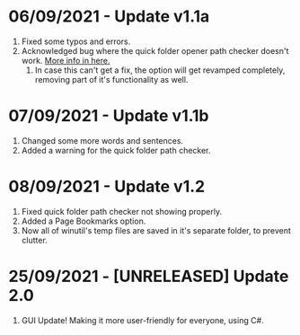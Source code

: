 # 06/09/2021 - Update v1.1a

1. Fixed some typos and errors.
2. Acknowledged bug where the quick folder opener path checker doesn't work. [More info in here.](https://github.com/SteveYT77/winutil/issues/1)
   1. In case this can't get a fix, the option will get revamped completely, removing part of it's functionality as well.

# 07/09/2021 - Update v1.1b

1. Changed some more words and sentences.
2. Added a warning for the quick folder path checker.

# 08/09/2021 - Update v1.2

1. Fixed quick folder path checker not showing properly.
2. Added a Page Bookmarks option.
3. Now all of winutil's temp files are saved in it's separate folder, to prevent clutter.

# 25/09/2021 - [UNRELEASED] Update 2.0

1. GUI Update! Making it more user-friendly for everyone, using C#.
